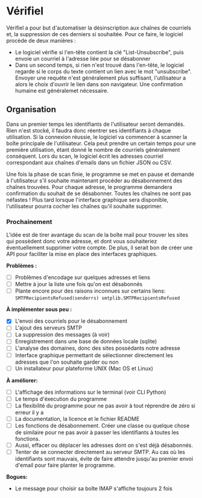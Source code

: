 # Vérifiel

Vérifiel a pour but d'automatiser la désinscription aux chaînes de courriels et, la suppression de ces derniers si souhaitée.
Pour ce faire, le logiciel procède de deux manières :

- Le logiciel vérifie si l'en-tête contient la clé "List-Unsubscribe", puis envoie un courriel à l'adresse liée pour se désabonner
- Dans un second temps, si rien n'est trouvé dans l'en-tête, le logiciel regarde si le corps du texte contient un lien
avec le mot "unsubscribe". Envoyer une requête n'est généralement plus suffisant, l'utilisateur a alors le choix d'ouvrir
le lien dans son navigateur. Une confirmation humaine est généralemet nécessaire.

## Organisation

Dans un premier temps les identifiants de l'utilisateur seront demandés. Rien n'est stocké, il faudra donc réentrer ses
identifiants à chaque utilisation. Si la connexion réussie, le logiciel va commencer à scanner la boîte principale
de l'utilisateur. Cela peut prendre un certain temps pour une première utilisation, étant donné le nombre de courriels
généralement conséquent.
Lors du scan, le logiciel écrit les adresses courriel correspondant aux chaînes d'emails dans un fichier JSON ou CSV.

Une fois la phase de scan finie, le programme se met en pause et demande à l'utilisateur s'il souhaite maintenant
procéder au désabonnement des chaînes trouvées.
Pour chaque adresse, le programme demandera confirmation du souhait de se désabonner. Toutes les chaînes ne sont pas
néfastes ! Plus tard lorsque l'interface graphique sera disponible, l'utilisateur pourra cocher les chaînes qu'il souhaite
supprimer.

### Prochainement

L'idée est de tirer avantage du scan de la boîte mail pour trouver les sites qui possèdent donc votre adresse, et dont
vous souhaiteriez éventuellement supprimer votre compte. De plus, il serait bon de créer une API pour faciliter la mise
en place des interfaces graphiques.

**Problèmes :**  

- [ ] Problèmes d'encodage sur quelques adresses et liens  
- [ ] Mettre à jour la liste une fois qu'on est désabonnés  
- [ ] Plante encore pour des raisons inconnues sur certains liens:
`SMTPRecipientsRefused(senderrs) smtplib.SMTPRecipientsRefused`

**À implémenter sous peu :**

- [x] L'envoi des courriels pour le désabonnement  
- [ ] L'ajout des serveurs SMTP  
- [ ] La suppression des messages (à voir)
- [ ] Enregistrement dans une base de données locale (sqlite)
- [ ] L'analyse des domaines, donc des sites possédants notre adresse  
- [ ] Interface graphique permettant de sélectionner directement les adresses que l'on souhaite garder ou non  
- [ ] Un installateur pour plateforme UNIX (Mac OS et Linux)

**À améliorer:**

- [ ] L'affichage des informations sur le terminal (voir CLI Python)  
- [ ] Le temps d'éxecution du programme  
- [ ] La flexibilité du programme pour ne pas avoir à tout réprendre de zéro si erreur il y a  
- [ ] La documentation, la licence et le fichier README  
- [ ] Les fonctions de désabonnement. Créer une classe ou quelque chose de similaire pour ne pas avoir à passer les identifiants à toutes les fonctions.  
- [ ] Aussi, effacer ou déplacer les adresses dont on s'est déjà désabonnés.  
- [ ] Tenter de se connecter directement au serveur SMTP. Au cas où les identifiants sont mauvais, évite de faire attendre jusqu'au premier envoi d'email pour faire planter le programme.

**Bogues:**

- Le message pour choisir sa boîte IMAP s'affiche toujours 2 fois
